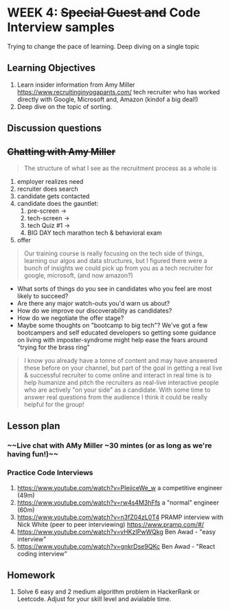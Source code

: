 # WEEK 4: ~~Special Guest and~~ Code Interview samples

Trying to change the pace of learning. Deep diving on a single topic

## Learning Objectives

1. Learn insider information from Amy Miller <https://www.recruitinginyogapants.com/> tech recruiter who has worked directly with Google, Microsoft and, Amazon (kindof a big deal!)
2. Deep dive on the topic of sorting.

## Discussion questions

## ~~Chatting with Amy Miller~~

> The structure of what I see as the recruitment process as a whole is

1. employer realizes need
1. recruiter does search
1. candidate gets contacted
1. candidate does the gauntlet:
    1. pre-screen ->
    1. tech-screen ->
    1. tech Quiz #1 ->
    1. BIG DAY tech marathon tech & behavioral exam
1. offer

> Our training course is really focusing on the tech side of things, learning our algos and data structures, but I figured there were a bunch of insights we could pick up from you as a tech recruiter for google, microsoft, (and now amazon?)

* What sorts of things do you see in candidates who you feel are most likely to succeed?
* Are there any major watch-outs you'd warn us about?
* How do we improve our discoverability as candidates?
* How do we negotiate the offer stage?
* Maybe some thoughts on "bootcamp to big tech"? We've got a few bootcampers and self educated developers so getting some guidance on living with imposter-syndrome might help ease the fears around "trying for the brass ring"

> I know you already have a tonne of content and may have answered these before on your channel, but part of the goal in getting a real live & successful recruiter to come online and interact in real time is to help humanize and pitch the recruiters as real-live interactive people who are actively "on your side" as a candidate.
> With some time to answer real questions from the audience I think it could be really helpful for the group!

## Lesson plan

### ~~Live chat with AMy Miller ~30 mintes (or as long as we're having fun!)~~

### Practice Code Interviews

1. <https://www.youtube.com/watch?v=PIeiiceWe_w> a competitive engineer (49m)
1. <https://www.youtube.com/watch?v=rw4s4M3hFfs> a "normal" engineer (60m)
1. <https://www.youtube.com/watch?v=n3fZ04zL0T4> PRAMP interview with Nick White (peer to peer interviewing) <https://www.pramp.com/#/>
1. <https://www.youtube.com/watch?v=vHKzIPwWQkg> Ben Awad - "easy interview"
1. <https://www.youtube.com/watch?v=gnkrDse9QKc> Ben Awad - "React coding interview"

## Homework

1. Solve 6 easy and 2 medium algorithm problem in HackerRank or Leetcode. Adjust for your skill level and avialable time.
